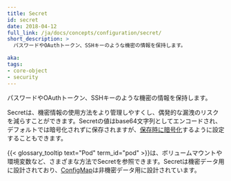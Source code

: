```yaml
---
title: Secret
id: secret
date: 2018-04-12
full_link: /ja/docs/concepts/configuration/secret/
short_description: >
  パスワードやOAuthトークン、SSHキーのような機密の情報を保持します。

aka: 
tags:
- core-object
- security
---
```

 パスワードやOAuthトークン、SSHキーのような機密の情報を保持します。

<!--more--> 

Secretは、機密情報の使用方法をより管理しやすくし、偶発的な漏洩のリスクを減らすことができます。Secretの値はbase64文字列としてエンコードされ、デフォルトでは暗号化されずに保存されますが、[保存時に暗号化](/docs/tasks/administer-cluster/encrypt-data/#ensure-all-secrets-are-encrypted)するように設定することもできます。

{{< glossary_tooltip text="Pod" term_id="pod" >}}は、ボリュームマウントや環境変数など、さまざまな方法でSecretを参照できます。Secretは機密データ用に設計されており、[ConfigMap](/ja/docs/tasks/configure-pod-container/configure-pod-configmap/)は非機密データ用に設計されています。